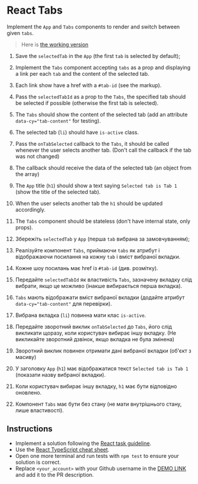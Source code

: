 # React Tabs

Implement the `App` and `Tabs` components to render and switch between given `tabs`.

> Here is [the working version](https://mate-academy.github.io/react_tabs)

1. Save the `selectedTab` in the `App` (the first `tab` is selected by default);
2. Implement the `Tabs` component accepting `tabs` as a prop and displaying a link per each `tab` and the content of the selected tab.
3. Each link show have a href with a `#tab-id` (see the markup).
4. Pass the `selectedTabId` as a prop to the `Tabs`, the specified tab should be selected if possible
  (otherwise the first tab is selected).
5. The `Tabs` should show the content of the selected tab (add an attribute `data-cy="tab-content"` for testing).
6. The selected tab (`li`) should have `is-active` class.
7. Pass the `onTabSelected` callback to the `Tabs`, it should be called whenever the user selects another tab.
   (Don't call the callback if the tab was not changed)
8. The callback should receive the data of the selected tab (an object from the array)
9. The `App` title (`h1`) should show a text saying `Selected tab is Tab 1` (show the title of the selected tab).
10. When the user selects another tab the `h1` should be updated accordingly.
11. The `Tabs` component should be stateless (don't have internal state, only props).

1. Збережіть `selectedTab` у `App` (перша `tab` вибрана за замовчуванням);
2. Реалізуйте компонент `Tabs`, приймаючи `tabs` як атрибут і відображаючи посилання на кожну `tab` і вміст вибраної вкладки.
3. Кожне шоу посилань має href із `#tab-id` (див. розмітку).
4. Передайте `selectedTabId` як властивість `Tabs`, зазначену вкладку слід вибрати, якщо це можливо
  (інакше вибирається перша вкладка).
5. `Tabs` мають відображати вміст вибраної вкладки (додайте атрибут `data-cy="tab-content"` для перевірки).
6. Вибрана вкладка (`li`) повинна мати клас `is-active`.
7. Передайте зворотний виклик `onTabSelected` до `Tabs`, його слід викликати щоразу, коли користувач вибирає іншу вкладку.
   (Не викликайте зворотний дзвінок, якщо вкладка не була змінена)
8. Зворотний виклик повинен отримати дані вибраної вкладки (об'єкт з масиву)
9. У заголовку `App` (`h1`) має відображатися текст `Selected tab is Tab 1` (показати назву вибраної вкладки).
10. Коли користувач вибирає іншу вкладку, `h1` має бути відповідно оновлено.
11. Компонент `Tabs` має бути без стану (не мати внутрішнього стану, лише властивості).

## Instructions

- Implement a solution following the [React task guideline](https://github.com/mate-academy/react_task-guideline#react-tasks-guideline).
- Use the [React TypeScript cheat sheet](https://mate-academy.github.io/fe-program/js/extra/react-typescript).
- Open one more terminal and run tests with `npm test` to ensure your solution is correct.
- Replace `<your_account>` with your Github username in the [DEMO LINK](https://pushkalov.github.io/react_tabs/) and add it to the PR description.
